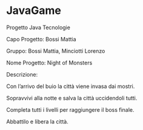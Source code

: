 # JavaGame
Progetto Java Tecnologie

Capo Progetto: Bossi Mattia

Gruppo: Bossi Mattia, Minciotti Lorenzo

Nome Progetto: Night of Monsters



Descrizione:

Con l’arrivo del buio la città viene invasa dai mostri.

Sopravvivi alla notte e salva la città uccidendoli tutti.

Completa tutti i livelli per raggiungere il boss finale.

Abbattilo e libera la città.
